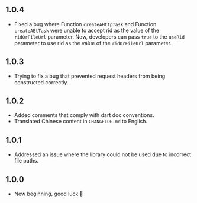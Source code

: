 ## 1.0.4

- Fixed a bug where Function `createAHttpTask` and Function `createABtTask` were unable to accept rid as the value of the `ridOrFileUrl` parameter. Now, developers can pass `true` to the `useRid` parameter to use rid as the value of the `ridOrFileUrl` parameter.

## 1.0.3

- Trying to fix a bug that prevented request headers from being constructed correctly.

## 1.0.2

- Added comments that comply with dart doc conventions.
- Translated Chinese content in `CHANGELOG.md` to English.

## 1.0.1

- Addressed an issue where the library could not be used due to incorrect file paths.

## 1.0.0

- New beginning, good luck 🎉